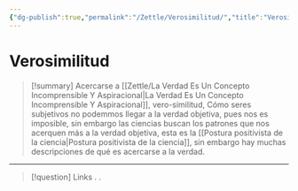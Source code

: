 ```yaml
---
{"dg-publish":true,"permalink":"/Zettle/Verosimilitud/","title":"Verosimilitud","updated":"2023-11-20T19:33:36.003-05:00"}
---
```



# Verosimilitud

> [!summary] 
> Acercarse a [[Zettle/La Verdad Es Un Concepto Incomprensible Y Aspiracional\|La Verdad Es Un Concepto Incomprensible Y Aspiracional]], vero-similitud, Cómo seres subjetivos no podemmos llegar a la verdad objetiva, pues nos es imposible, sin embargo las ciencias buscan los patrones que nos acerquen más a la verdad objetiva, esta es la [[Postura positivista de la ciencia\|Postura positivista de la ciencia]], sin embargo hay muchas descripciones de qué es acercarse a la verdad.

- - - 
> [!question] Links
> .
> .

